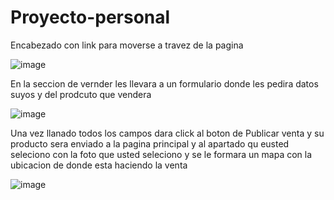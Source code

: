 # Proyecto-personal

Encabezado con link para moverse a travez de la pagina 

![image](https://github.com/Alonso-Ruiz/Proyecto-personal/assets/125393214/c23c3a25-e098-4732-b3dd-928ce1153e40)


En la seccion de vernder les llevara a un formulario donde les pedira datos suyos y del prodcuto que vendera

![image](https://github.com/Alonso-Ruiz/Proyecto-personal/assets/125393214/c77a282b-d0e7-414b-9bc5-8846236b08d5)


Una vez llanado todos los campos dara click al boton de Publicar venta y su producto sera enviado a la pagina principal y al apartado qu eusted seleciono con la foto que usted seleciono y se le formara un mapa con la ubicacion de donde esta haciendo la venta 

![image](https://github.com/Alonso-Ruiz/Proyecto-personal/assets/125393214/ab4cfef3-c06e-4ffd-bb2b-7de449703699)
